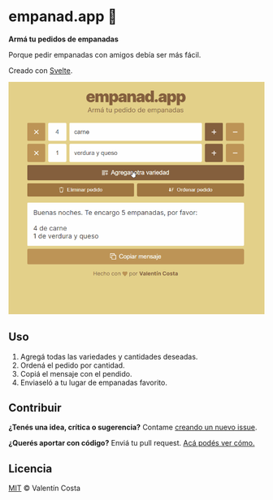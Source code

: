 # empanad.app :dumpling:

**Armá tu pedidos de empanadas**

Porque pedir empanadas con amigos debía ser más fácil.

Creado con [Svelte](https://svelte.dev/).

![empanad.app demo](demo.gif "empanad.app demo")

## Uso

1. Agregá todas las variedades y cantidades deseadas.
2. Ordená el pedido por cantidad.
3. Copiá el mensaje con el pendido.
4. Enviaseló a tu lugar de empanadas favorito.

## Contribuir

**¿Tenés una idea, crítica o sugerencia?** Contame [creando un nuevo issue](https://github.com/valentincostam/empanadapp/issues/new).

**¿Querés aportar con código?** Enviá tu pull request. [Acá podés ver cómo.](https://www.freecodecamp.org/espanol/news/como-hacer-tu-primer-pull-request-en-github/)

## Licencia

[MIT](https://choosealicense.com/licenses/mit/) © Valentín Costa